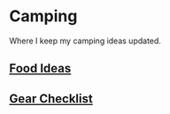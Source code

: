 # Camping

Where I keep my camping ideas updated.

## [Food Ideas](food-ideas.md)
## [Gear Checklist](gear-checklist.md)
